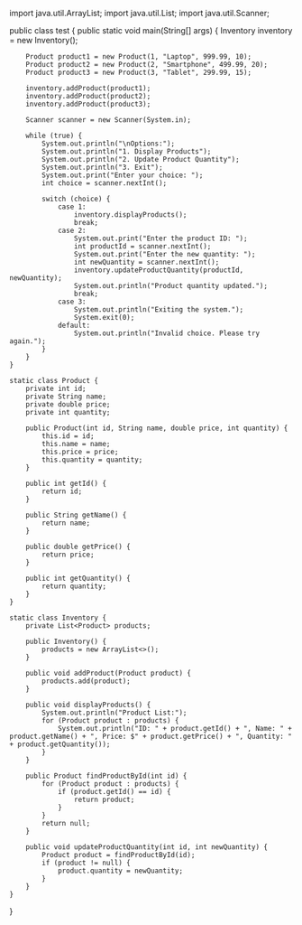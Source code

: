 import java.util.ArrayList;
import java.util.List;
import java.util.Scanner;

public class test {
    public static void main(String[] args) {
        Inventory inventory = new Inventory();

        Product product1 = new Product(1, "Laptop", 999.99, 10);
        Product product2 = new Product(2, "Smartphone", 499.99, 20);
        Product product3 = new Product(3, "Tablet", 299.99, 15);

        inventory.addProduct(product1);
        inventory.addProduct(product2);
        inventory.addProduct(product3);

        Scanner scanner = new Scanner(System.in);

        while (true) {
            System.out.println("\nOptions:");
            System.out.println("1. Display Products");
            System.out.println("2. Update Product Quantity");
            System.out.println("3. Exit");
            System.out.print("Enter your choice: ");
            int choice = scanner.nextInt();

            switch (choice) {
                case 1:
                    inventory.displayProducts();
                    break;
                case 2:
                    System.out.print("Enter the product ID: ");
                    int productId = scanner.nextInt();
                    System.out.print("Enter the new quantity: ");
                    int newQuantity = scanner.nextInt();
                    inventory.updateProductQuantity(productId, newQuantity);
                    System.out.println("Product quantity updated.");
                    break;
                case 3:
                    System.out.println("Exiting the system.");
                    System.exit(0);
                default:
                    System.out.println("Invalid choice. Please try again.");
            }
        }
    }

    static class Product {
        private int id;
        private String name;
        private double price;
        private int quantity;

        public Product(int id, String name, double price, int quantity) {
            this.id = id;
            this.name = name;
            this.price = price;
            this.quantity = quantity;
        }

        public int getId() {
            return id;
        }

        public String getName() {
            return name;
        }

        public double getPrice() {
            return price;
        }

        public int getQuantity() {
            return quantity;
        }
    }

    static class Inventory {
        private List<Product> products;

        public Inventory() {
            products = new ArrayList<>();
        }

        public void addProduct(Product product) {
            products.add(product);
        }

        public void displayProducts() {
            System.out.println("Product List:");
            for (Product product : products) {
                System.out.println("ID: " + product.getId() + ", Name: " + product.getName() + ", Price: $" + product.getPrice() + ", Quantity: " + product.getQuantity());
            }
        }

        public Product findProductById(int id) {
            for (Product product : products) {
                if (product.getId() == id) {
                    return product;
                }
            }
            return null;
        }

        public void updateProductQuantity(int id, int newQuantity) {
            Product product = findProductById(id);
            if (product != null) {
                product.quantity = newQuantity;
            }
        }
    }
}
